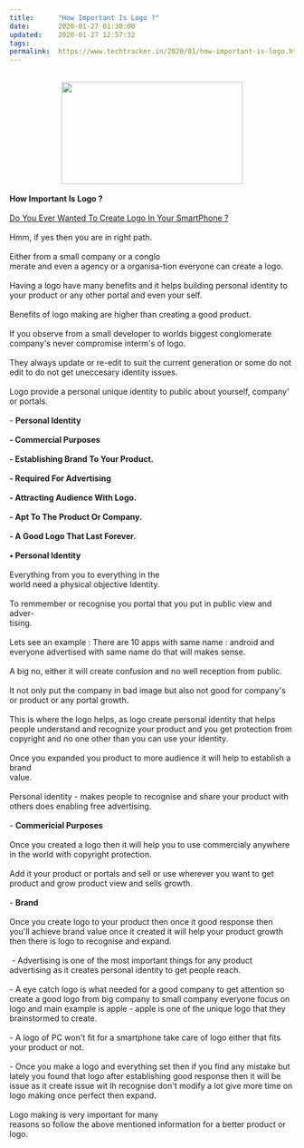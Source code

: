 ```yaml
---
title:		"How Important Is Logo ?"
date:		2020-01-27 01:30:00
updated:	2020-01-27 12:57:32
tags: 	
permalink:	https://www.techtracker.in/2020/01/how-important-is-logo.html
---
```


<div><b><br><div class="separator" style="clear: both; text-align: center;"><a href="https://lh3.googleusercontent.com/-7uOuaCdhj2w/Xi6Q4YIzWrI/AAAAAAAAA94/W1jJBAZwa50rth_sr9023LX7L1u9g7KxQCLcBGAsYHQ/s1600/IMG_20200127_125704_705.jpg" imageanchor="1" style="margin-left: 1em; margin-right: 1em;"><img src="https://lh3.googleusercontent.com/-7uOuaCdhj2w/Xi6Q4YIzWrI/AAAAAAAAA94/W1jJBAZwa50rth_sr9023LX7L1u9g7KxQCLcBGAsYHQ/s1600/IMG_20200127_125704_705.jpg" border="0" data-original-width="1280" data-original-height="720" width="320" height="180"></a></div></b></div><b><div><b><br></b></div>How Important Is Logo ?</b><div><br></div><div><a href="http://www.techtracker.in/2020/01/how-to-create-logo-for-free-in-android_26.html" target="_blank">Do You Ever Wanted To Create Logo In Your SmartPhone ?</a><br></div><div><br></div><div>Hmm, if yes then you are in right path.</div><div><br></div><div>Either from a small company or a conglo</div><div>merate and even a agency or a organisa-tion everyone can create a logo.</div><div><br></div><div>Having a logo have many benefits and it helps building personal identity to your product or any other portal and even your self.</div><div><br></div><div>Benefits of logo making are higher than creating a good product.</div><div><br></div><div>If you observe from a small developer to worlds biggest conglomerate company's never compromise interm's of logo.</div><div><br></div><div>They always update or re-edit to suit the current generation or some do not edit to do not get uneccesary identity issues.</div><div><br></div><div>Logo provide a personal unique identity to public about yourself, company' or portals.</div><div><br></div><div>- <b>Personal Identity</b></div><div><b><br></b></div><div><b>- Commercial Purposes</b></div><div><b><br></b></div><div><b>- Establishing Brand To Your Product.</b></div><div><b><br></b></div><div><b>- Required For Advertising&nbsp;</b></div><div><b><br></b></div><div><b>- Attracting Audience With Logo.</b></div><div><b><br></b></div><div><b>- Apt To The Product Or Company.</b></div><div><b><br></b></div><div><b>- A Good Logo That Last Forever.</b></div><div><b><br></b></div><div><b>• Personal Identity</b></div><div><br></div><div>Everything from you to everything in the</div><div>world need a physical objective Identity.</div><div><br></div><div>To remmember or recognise you portal that you put in public view and adver-</div><div>tising.</div><div><br></div><div>Lets see an example : There are 10 apps with same name : android and everyone advertised with same name do that will makes sense.</div><div><br></div><div>A big no, either it will create confusion and no well reception from public.</div><div><br></div><div>It not only put the company in bad image but also not good for company's or product or any portal growth.</div><div><br></div><div>This is where the logo helps, as logo create personal identity that helps people understand and recognize your product and you get protection from copyright and no one other than you can use your identity.</div><div><br></div><div>Once you expanded you product to more audience it will help to establish a brand</div><div>value.</div><div><br></div><div>Personal identity - makes people to recognise and share your product with others does enabling free advertising.</div><div><br></div><div>- <b>Commericial Purposes</b></div><div><br></div><div>Once you created a logo then it will help you to use commercialy anywhere in the world with copyright protection.</div><div><br></div><div>Add it your product or portals and sell or use wherever you want to get product and grow product view and sells growth.</div><div><br></div><div>- <b>Brand</b></div><div><br></div><div>Once you create logo to your product then once it good response then you'll achieve brand value once it created it will help your product growth then there is logo to recognise and expand.</div><div><br></div><div>&nbsp;- Advertising is one of the most important things for any product advertising as it creates personal identity to get people reach.</div><div><br></div><div>- A eye catch logo is what needed for a good company to get attention so create a good logo from big company to small company everyone focus on logo and main example is apple - apple is one of the unique logo that they brainstormed to create.</div><div><br></div><div>- A logo of PC won't fit for a smartphone take care of logo either that fits your product or not.</div><div><br></div><div>- Once you make a logo and everything set then if you find any mistake but lately you found that logo after establishing good response then it will be issue as it create issue wit lh recognise don't modify a lot give more time on logo making once perfect then expand.</div><div><br></div><div>Logo making is very important for many</div><div>reasons so follow the above mentioned information for a better product or logo.</div>
<!-- no comments on this post -->